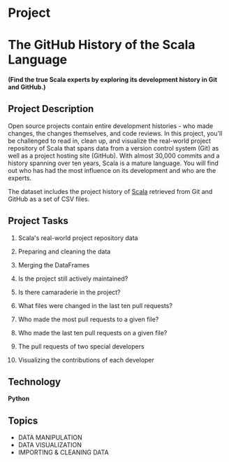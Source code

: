 # Project

# The GitHub History of the Scala Language
#### (Find the true Scala experts by exploring its development history in Git and GitHub.)

## Project Description
Open source projects contain entire development histories - who made changes, the changes themselves, and code reviews. In this project, you'll be challenged to read in, clean up, and visualize the real-world project repository of Scala that spans data from a version control system (Git) as well as a project hosting site (GitHub). With almost 30,000 commits and a history spanning over ten years, Scala is a mature language. You will find out who has had the most influence on its development and who are the experts.

The dataset includes the project history of [Scala](http://www.scala-lang.org) retrieved from Git and GitHub as a set of CSV files.

## Project Tasks
1. Scala's real-world project repository data

2. Preparing and cleaning the data

3. Merging the DataFrames

4. Is the project still actively maintained?

5. Is there camaraderie in the project?

6. What files were changed in the last ten pull requests?

7. Who made the most pull requests to a given file?

8. Who made the last ten pull requests on a given file?

9. The pull requests of two special developers

10. Visualizing the contributions of each developer

## Technology
<b>Python</b>

## Topics
- DATA MANIPULATION
- DATA VISUALIZATION
- IMPORTING & CLEANING DATA
